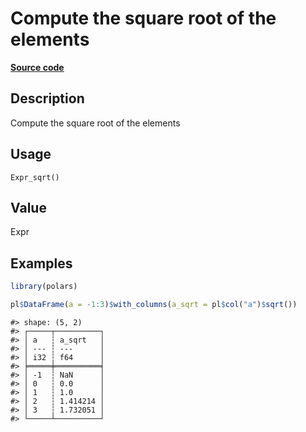 

# Compute the square root of the elements

[**Source code**](https://github.com/pola-rs/r-polars/tree/1fd6c01b862685c50e295d9b2ef690a69c3a7963/R/expr__expr.R#L1028)

## Description

Compute the square root of the elements

## Usage

<pre><code class='language-R'>Expr_sqrt()
</code></pre>

## Value

Expr

## Examples

``` r
library(polars)

pl$DataFrame(a = -1:3)$with_columns(a_sqrt = pl$col("a")$sqrt())
```

    #> shape: (5, 2)
    #> ┌─────┬──────────┐
    #> │ a   ┆ a_sqrt   │
    #> │ --- ┆ ---      │
    #> │ i32 ┆ f64      │
    #> ╞═════╪══════════╡
    #> │ -1  ┆ NaN      │
    #> │ 0   ┆ 0.0      │
    #> │ 1   ┆ 1.0      │
    #> │ 2   ┆ 1.414214 │
    #> │ 3   ┆ 1.732051 │
    #> └─────┴──────────┘
